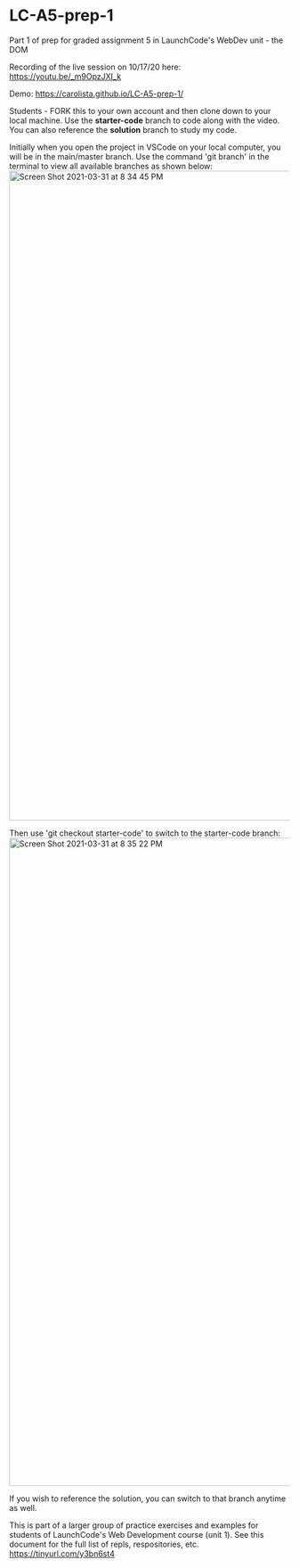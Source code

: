 # LC-A5-prep-1
Part 1 of prep for graded assignment 5 in LaunchCode's WebDev unit - the DOM

Recording of the live session on 10/17/20 here: https://youtu.be/_m9OpzJXI_k

Demo: https://carolista.github.io/LC-A5-prep-1/

Students - FORK this to your own account and then clone down to your local machine. Use the **starter-code** branch to code along with the video. You can also reference the **solution** branch to study my code.

Initially when you open the project in VSCode on your local computer, you will be in the main/master branch. Use the command 'git branch' in the terminal to view all available branches as shown below:
<img width="1167" alt="Screen Shot 2021-03-31 at 8 34 45 PM" src="https://user-images.githubusercontent.com/55961845/113317047-98d8d000-92d4-11eb-9f31-58fd11865f7e.png">

Then use 'git checkout starter-code' to switch to the starter-code branch:
<img width="1164" alt="Screen Shot 2021-03-31 at 8 35 22 PM" src="https://user-images.githubusercontent.com/55961845/113317065-9b3b2a00-92d4-11eb-9021-a9fa1ef928b5.png">

If you wish to reference the solution, you can switch to that branch anytime as well.

This is part of a larger group of practice exercises and examples for students of LaunchCode's Web Development course (unit 1). See this document for the full list of repls, respositories, etc. https://tinyurl.com/y3bn6st4
